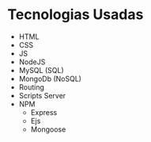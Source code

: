 # Tecnologias Usadas

- HTML
- CSS
- JS
- NodeJS
- MySQL (SQL)
- MongoDb (NoSQL)
- Routing
- Scripts Server
- NPM
    - Express
    - Ejs
    - Mongoose